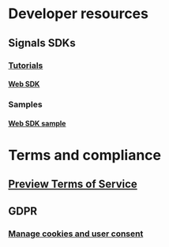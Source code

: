 <!--
# Take a tour
## [What is Product Insights?](xref:developers/quick-starts/what-is)
## [Who is using Product Insights?](xref:developers/quick-starts/who-uses)
## [How do I get started?](xref:developers/quick-starts/how-to-get-started)
-->

<!--
# Get started
## [Create your team](xref:developers/quick-starts/create-a-team)
## [Send your signal](xref:developers/quick-starts/1_view-signals)
## [Analyze your data](xref:developers/tutorials/create-dashboard)
## [Gain insights](xref:developers/quick-starts/3_get-insights)
-->

<!-- # Do more -->

<!--
## Explore samples
### [Explore in-built samples](xref:developers/tutorials/explore-samples)
-->

<!--
## Send signals
### [Import signals from other fabrics](xref:developers/tutorials/import-signals)
### [Send signals using SDKs](xref:developers/tutorials/send-additional-signals)
### [Enrich your data with CDS](xref:developers/tutorials/enrichment)
### [Get API token/Ingestion key](xref:developers/downloads/api-token)
### [Understand our ingestion schema](xref:developers/tutorials/ingestion-schema)
-->

<!--
## Analyze data
### [Explore your data](xref:developers/tutorials/exploredraft)
### [Create charts and dashboards](xref:developers/tutorials/editchart)
### [Collaborate on your insights](xref:developers/tutorials/collaborate)
-->

<!--
## Gain insights
### [Fix data gaps](xref:developers/tutorials/insights-fix-data-gaps)
### [Smooth data](xref:developers/tutorials/insights-smooth-data)
### [Run comparisons](xref:developers/tutorials/insights-run-comparisons)
### [Analyze data using expressions](xref:developers/tutorials/expressions)
-->

<!--
## Export signals and insights
### [Export to Azure Data Lake Storage](xref:developers/tutorials/ADLS-Export)
### [Export to Power BI](xref:developers/tutorials/exportpowerbi)
### [Embed in Dynamics 365](xref:developers/tutorials/embed)
-->

<!-- ## [Manage teams and projects](xref:developers/dev-resources/manage-teams) -->

<!-- ## [Administer organizations with Microsoft accounts](xref:topics/msa-organization-administration) -->

<!-- # [Video curriculum](xref:developers/tutorials/video-curriculum) -->

# Developer resources
<!-- ## [Quick links](xref:developers/dev-resources/index) -->

## Signals SDKs
<!-- ### [Downloads](xref:developers/dev-resources/downloads) -->

### [Tutorials](xref:developers/downloads/tutorials/index)
#### [Web SDK](xref:topics/getting-started-websdk)
<!--
#### [Android (mobile, Java)](xref:developers/downloads/android-java)
#### [iOS/macOS (Objective-C)](xref:developers/downloads/ios-objc)
#### [.NET](xref:developers/downloads/dotnet)
#### [Python](xref:developers/downloads/python)
#### [Web/React (JavaScript)](xref:developers/downloads/js)
-->

### Samples
<!--
#### [Android SDK sample](xref:developers/downloads/android-java-sample)
#### [iOS/macOS SDK sample](xref:developers/downloads/ios-objc-sample)
#### [.NET SDK sample](xref:developers/downloads/dotnet-sample)
#### [Python SDK sample](xref:developers/downloads/python-sample)
#### [Web/React SDK sample](xref:developers/downloads/js-sample)
-->
#### [Web SDK sample](xref:topics/websdk-sample)

<!--
## [Event sending tool](xref:developers/downloads/ingest)
## [Drag and drop tool](xref:developers/tutorials/csv-drag-drop)
## [Azure IoT/Event hubs](xref:developers/downloads/iot-hub)
-->

# Terms and compliance
<!-- ## [Terms of service](xref:developers/articles/terms-of-service) -->
## [Preview Terms of Service](xref:topics/preview-terms)

## GDPR
### [Manage cookies and user consent](xref:topics/user-consent-storage)
<!--
### [Delete and export user data](xref:developers/articles/delete-export)
### [Manage lifecycle of user data](xref:developers/articles/user-content)
## [Product limitations for public preview](xref:developers/tutorials/product-preview-limitations)
-->

<!--
# Help and support
## [Contact us](xref:developers/customer-care/support)
## [Engage community](xref:developers/customer-care/community)
## [Supported languages](xref:developers/customer-care/supported-lang)
## [Signal throttling volume](xref:developers/customer-care/signal-volume)
-->
